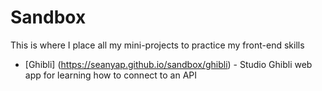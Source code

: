 # Sandbox

This is where I place all my mini-projects to practice my front-end skills

- [Ghibli] (https://seanyap.github.io/sandbox/ghibli) - Studio Ghibli web app for learning how to connect to an API
